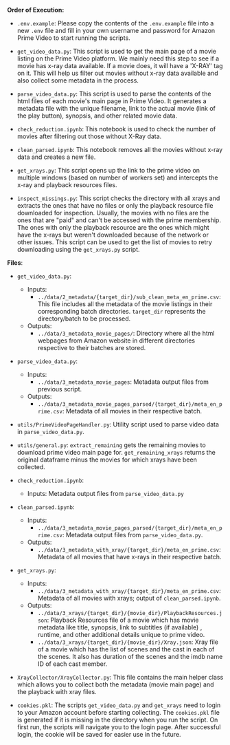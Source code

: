 **Order of Execution:**
- `.env.example`: Please copy the contents of the `.env.example` file into a new `.env` file and fill in your own username and password for Amazon Prime Video to start running the scripts.

- `get_video_data.py`: This script is used to get the main page of a movie listing on the Prime Video platform. We mainly need this step to see if a movie has x-ray data available. If a movie does, it will have a 'X-RAY' tag on it. This will help us filter out movies without x-ray data available and also collect some metadata in the process.

- `parse_video_data.py`: This script is used to parse the contents of the html files of each movie's main page in Prime Video. It generates a metadata file with the unique filename, link to the actual movie (link of the play button), synopsis, and other related movie data.

- `check_reduction.ipynb`: This notebook is used to check the number of movies after filtering out those without X-Ray data.

- `clean_parsed.ipynb`: This notebook removes all the movies without x-ray data and creates a new file.

- `get_xrays.py`: This script opens up the link to the prime video on multiple windows (based on number of workers set) and intercepts the x-ray and playback resources files.

- `inspect_missings.py`: This script checks the directory with all xrays and extracts the ones that have no files or only the playback resource file downloaded for inspection. Usually, the movies with no files are the ones that are "paid" and can't be accessed with the prime membership. The ones with only the playback resource are the ones which might have the x-rays but weren't downloaded because of the network or other issues. This script can be used to get the list of movies to retry downloading using the `get_xrays.py` script.

**Files**:
- `get_video_data.py`:
    - Inputs:
        - `../data/2_metadata/{target_dir}/sub_clean_meta_en_prime.csv`: This file includes all the metadata of the movie listings in their corresponding batch directories. `target_dir` represents the directory/batch to be processed.
    - Outputs: 
        - `../data/3_metadata_movie_pages/`: Directory where all the html webpages from Amazon website in different directories respective to their batches are stored.

- `parse_video_data.py`:
    - Inputs:
        - `../data/3_metadata_movie_pages`: Metadata output files from previous script.
    - Outputs:
        - `../data/3_metadata_movie_pages_parsed/{target_dir}/meta_en_prime.csv`: Metadata of all movies in their respective batch.

- `utils/PrimeVideoPageHandler.py`: Utility script used to parse video data in `parse_video_data.py`.

- `utils/general.py`: `extract_remaining` gets the remaining movies to download prime video main page for. `get_remaining_xrays` returns the original dataframe minus the movies for which xrays have been collected.

- `check_reduction.ipynb`:
    - Inputs: Metadata output files from `parse_video_data.py`

- `clean_parsed.ipynb`:
    - Inputs:
        - `../data/3_metadata_movie_pages_parsed/{target_dir}/meta_en_prime.csv`: Metadata output files from `parse_video_data.py`.
    - Outputs:
        - `../data/3_metadata_with_xray/{target_dir}/meta_en_prime.csv`: Metadata of all movies that have x-rays in their respective batch.

- `get_xrays.py`:
    - Inputs:
        - `../data/3_metadata_with_xray/{target_dir}/meta_en_prime.csv`: Metadata of all movies with xrays; output of `clean_parsed.ipynb`.
    - Outputs:
        - `../data/3_xrays/{target_dir}/{movie_dir}/PlaybackResources.json`: Playback Resources file of a movie which has movie metadata like title, synopsis, link to subtitles (if available) , runtime, and other additional details unique to prime video.
        - `../data/3_xrays/{target_dir}/{movie_dir}/Xray.json`: Xray file of a movie which has the list of scenes and the cast in each of the scenes. It also has duration of the scenes and the imdb name ID of each cast member.

- `XrayCollector/XrayCollector.py`: This file contains the main helper class which allows you to collect both the metadata (movie main page) and the playback with xray files.

- `cookies.pkl`: The scripts `get_video_data.py` and `get_xrays` need to login to your Amazon account before starting collecting. The `cookies.pkl` file is generated if it is missing in the directory when you run the script. On first run, the scripts will navigate you to the login page. After successful login, the cookie will be saved for easier use in the future.